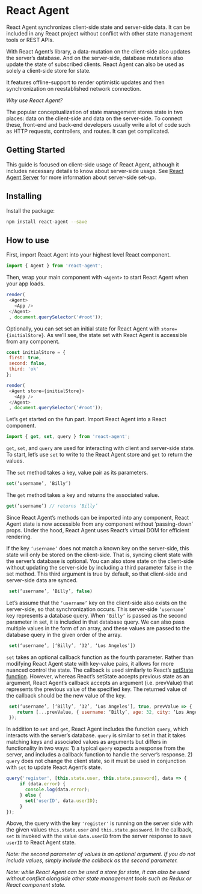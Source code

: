 # React Agent

React Agent synchronizes client-side state and server-side data.  It can be included in any React project without conflict with other state management tools or REST APIs.

With React Agent’s library, a data-mutation on the client-side also updates the server’s database. And on the server-side, database mutations also update the state of subscribed clients. React Agent can also be used as solely a client-side store for state.

It features offline-support to render optimistic updates and then synchronization on reestablished network connection.

*Why use React Agent?*

The popular conceptualization of state management stores state in two places: data on the client-side and data on the server-side. To connect these, front-end and back-end developers usually write a lot of code such as HTTP requests, controllers, and routes. It can get complicated.

## Getting Started

This guide is focused on client-side usage of React Agent, although it includes necessary details to know about server-side usage. See [React Agent Server](https://github.com/yokyak/react-agent/tree/master/packages/react-agent-server) for more information about server-side set-up.



## Installing
Install the package:
```bash
npm install react-agent --save
```

## How to use
First, import React Agent into your highest level React component.
```javascript
import { Agent } from 'react-agent';
```

Then, wrap your main component with `<Agent>` to start React Agent when your app loads.

```javascript
render(
 <Agent>
   <App />
 </Agent>
 , document.querySelector('#root'));
 ```

Optionally, you can set set an initial state for React Agent with `store={initialStore}`.  As we’ll see, the state set with React Agent is accessible from any component.

```javascript
const initialStore = {
 first: true,
 second: false,
 third: 'ok'
};

render(
 <Agent store={initialStore}>
   <App />
 </Agent>
 , document.querySelector('#root'));
```

Let’s get started on the fun part. Import React Agent into a React component.

```javascript
import { get, set, query } from 'react-agent';
```

`get`, `set`, and `query` are used for interacting with client and server-side state.  To start, let’s use `set` to write to the React Agent store and `get` to return the values.

The `set` method takes a key, value pair as its parameters.

```javascript
set(‘username’, ‘Billy’)
```

The `get` method takes a key and returns the associated value.

```javascript
get(‘username’) // returns ‘Billy’
```

Since React Agent’s methods can be imported into any component, React Agent state is now accessible from any component without ‘passing-down’ props.  Under the hood, React Agent uses React’s virtual DOM for efficient rendering.

If the key `‘username’` does not match a known key on the server-side, this state will only be stored on the client-side. That is, syncing client state with the server’s database is optional. You can also store state on the client-side without updating the server-side by including a third parameter false in the set method. This third argument is true by default, so that client-side and server-side data are synced.

```javascript
 set(‘username’, ‘Billy’, false)
```

Let’s assume that the `‘username’` key on the client-side also exists on the server-side, so that synchronization occurs. This server-side `‘username’` key represents a database query.
When `‘Billy’` is passed as the second parameter in set, it is included in that database query. We can also pass multiple values in the form of an array, and these values are passed to the database query in the given order of the array.

```javascript
 set(‘username’, [‘Billy’, ‘32’, ‘Los Angeles’])
 ```

`set` takes an optional callback function as the fourth parameter. Rather than modifying React Agent state with key-value pairs, it allows for more nuanced control the state. The callback is used similarly to React’s [setState function](https://reactjs.org/docs/react-component.html#setstate).  However, whereas React’s setState accepts previous state as an argument, React Agent’s callback accepts an argument (i.e. prevValue) that represents the previous value of the specified key. The returned value of the callback should be the new value of the key.

```javascript
 set(‘username’, [‘Billy’, ‘32’, ‘Los Angeles’], true, prevValue => {
    return [...prevValue, { username: ‘Billy’, age: 32, city: ‘Los Angeles’ }];
 });
 ```

In addition to `set` and `get`, React Agent includes the function `query`, which interacts with the server’s database. `query` is similar to set in that it takes matching keys and associated values as arguments but differs in functionality in two ways: 1) a typical `query` expects a response from the server, and includes a callback function to handle the server’s response. 2) `query` does not change the client state, so it must be used in conjunction with `set` to update React Agent’s state.

```javascript
query('register', [this.state.user, this.state.password], data => {
     if (data.error) {
       console.log(data.error);
     } else {
       set('userID', data.userID);
     }
});
```

Above, the query with the key `'register'` is running on the server side with the given values `this.state.user`  and `this.state.password`. In the callback, `set` is invoked with the value `data.userID` from the server response to save `userID` to React Agent state.

_Note: the second parameter of values is an optional argument. If you do not include values, simply include the callback as the second parameter._

_Note: while React Agent can be used a store for state, it can also be used without conflict alongside other state management tools such as Redux or React component state._
